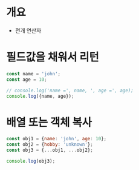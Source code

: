 # 개요
* 전개 연산자

# 필드값을 채워서 리턴
```javascript
const name = 'john';
const age = 10;

// console.log('name =', name, ', age =', age);
console.log({name, age});
```

# 배열 또는 객체 복사
```javascript
const obj1 = {name: 'john', age: 10};
const obj2 = {hobby: 'unknown'};
const obj3 = {...obj1, ...obj2};

console.log(obj3);
```
